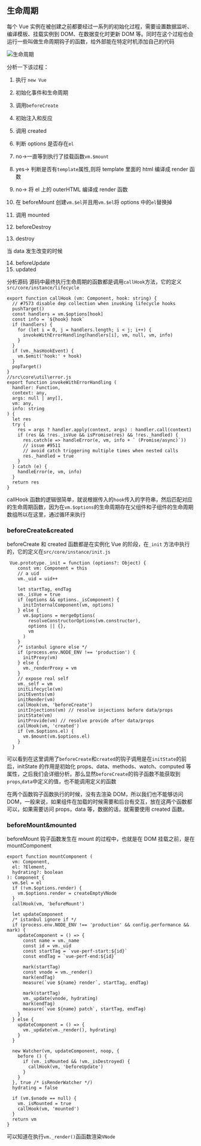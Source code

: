 ## 生命周期

每个 Vue 实例在被创建之前都要经过一系列的初始化过程，需要设置数据监听、编译模板、挂载实例到 DOM、在数据变化时更新 DOM 等。同时在这个过程也会运行一些叫做生命周期钩子的函数，给外部能在特定时机添加自己的代码

![生命周期](https://github.com/zengwmFE/project-image/raw/main/lifecycle.png)

分析一下该过程：

1. 执行 `new Vue`
2. 初始化事件和生命周期
3. 调用`beforeCreate`
4. 初始注入和反应
5. 调用 created
6. 判断 options 是否存在`el`
7. no->一直等到执行了挂载函数`vm.$mount`
8. yes-> 判断是否有`template`属性,则将 template 里面的 html 编译成 render 函数
9. no-> 将 el 上的 outerHTML 编译成 render 函数

10. 在 beforeMount 创建`vm.$el`并且用`vm.$el`将 options 中的`el`替换掉
11. 调用 mounted

12. beforeDestroy
13. destroy

当 data 发生改变的时候

14. beforeUpdate
15. updated

分析源码
源码中最终执行生命周期的函数都是调用`callHook`方法，它的定义`src/core/instance/lifecycle`

```
export function callHook (vm: Component, hook: string) {
  // #7573 disable dep collection when invoking lifecycle hooks
  pushTarget()
  const handlers = vm.$options[hook]
  const info = `${hook} hook`
  if (handlers) {
    for (let i = 0, j = handlers.length; i < j; i++) {
      invokeWithErrorHandling(handlers[i], vm, null, vm, info)
    }
  }
  if (vm._hasHookEvent) {
    vm.$emit('hook:' + hook)
  }
  popTarget()
}
//src\core\util\error.js
export function invokeWithErrorHandling (
  handler: Function,
  context: any,
  args: null | any[],
  vm: any,
  info: string
) {
  let res
  try {
    res = args ? handler.apply(context, args) : handler.call(context)
    if (res && !res._isVue && isPromise(res) && !res._handled) {
      res.catch(e => handleError(e, vm, info + ` (Promise/async)`))
      // issue #9511
      // avoid catch triggering multiple times when nested calls
      res._handled = true
    }
  } catch (e) {
    handleError(e, vm, info)
  }
  return res
}
```

callHook 函数的逻辑很简单，就说根据传入的`hook`传入的字符串，然后匹配对应的生命周期函数，因为在`vm.$options`的生命周期存在父组件和子组件的生命周期数组所以在这里，通过循环来执行

### beforeCreate&created

beforeCreate 和 created 函数都是在实例化 Vue 的阶段，在`_init` 方法中执行的，它的定义在`src/core/instance/init.js`

```
 Vue.prototype._init = function (options?: Object) {
    const vm: Component = this
    // a uid
    vm._uid = uid++

    let startTag, endTag
    vm._isVue = true
    if (options && options._isComponent) {
      initInternalComponent(vm, options)
    } else {
      vm.$options = mergeOptions(
        resolveConstructorOptions(vm.constructor),
        options || {},
        vm
      )
    }
    /* istanbul ignore else */
    if (process.env.NODE_ENV !== 'production') {
      initProxy(vm)
    } else {
      vm._renderProxy = vm
    }
    // expose real self
    vm._self = vm
    initLifecycle(vm)
    initEvents(vm)
    initRender(vm)
    callHook(vm, 'beforeCreate')
    initInjections(vm) // resolve injections before data/props
    initState(vm)
    initProvide(vm) // resolve provide after data/props
    callHook(vm, 'created')
    if (vm.$options.el) {
      vm.$mount(vm.$options.el)
    }
  }
```

可以看到在这里调用了`beforeCreate`和`created`的钩子调用是在`initState`的前后，initState 的作用是初始化 props、data、methods、watch、computed 等属性，之后我们会详细分析。那么显然`beforeCreate`的钩子函数不能获取到`props`,`data`中定义的值，也不能调用定义的函数

在两个函数钩子函数执行的时候，没有去渲染 DOM，所以我们也不能够访问 DOM，一般来说，如果组件在加载的时候需要和后台有交互，放在这两个函数都可以，如果需要访问 props，data 等，数据的话，就需要使用 created 函数。

### beforeMount&mounted

beforeMount 钩子函数发生在 mount 的过程中，也就是在 DOM 挂载之前，是在 mountComponent

```
export function mountComponent (
  vm: Component,
  el: ?Element,
  hydrating?: boolean
): Component {
  vm.$el = el
  if (!vm.$options.render) {
    vm.$options.render = createEmptyVNode
  }
  callHook(vm, 'beforeMount')

  let updateComponent
  /* istanbul ignore if */
  if (process.env.NODE_ENV !== 'production' && config.performance && mark) {
    updateComponent = () => {
      const name = vm._name
      const id = vm._uid
      const startTag = `vue-perf-start:${id}`
      const endTag = `vue-perf-end:${id}`

      mark(startTag)
      const vnode = vm._render()
      mark(endTag)
      measure(`vue ${name} render`, startTag, endTag)

      mark(startTag)
      vm._update(vnode, hydrating)
      mark(endTag)
      measure(`vue ${name} patch`, startTag, endTag)
    }
  } else {
    updateComponent = () => {
      vm._update(vm._render(), hydrating)
    }
  }

  new Watcher(vm, updateComponent, noop, {
    before () {
      if (vm._isMounted && !vm._isDestroyed) {
        callHook(vm, 'beforeUpdate')
      }
    }
  }, true /* isRenderWatcher */)
  hydrating = false

  if (vm.$vnode == null) {
    vm._isMounted = true
    callHook(vm, 'mounted')
  }
  return vm
}
```

可以知道在执行`vm._render()`函函数渲染`VNode`
